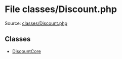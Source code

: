 File classes/Discount.php
=========

Source: [classes/Discount.php](https://github.com/PrestaShop/PrestaShop/blob/1.6.1.0/classes/Discount.php)


Classes
-------

* [DiscountCore](class.DiscountCore.md)

